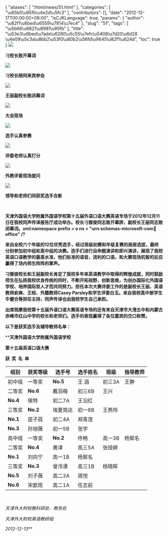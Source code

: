 {
    "aliases": [
        "/html/news/51.html"
    ],
    "categories": [
        "\u65b0\u95fb\u4e2d\u5fc3"
    ],
    "contributors": [],
    "date": "2012-12-17T00:00:00+08:00",
    "isCJKLanguage": true,
    "params": {
        "author": "\u82f1\u8bed\u6559\u7814\u7ec4"
    },
    "slug": "51",
    "tags": [
        "\u5b66\u6821\u8981\u95fb"
    ],
    "title": "\u53e3\u8bed\u7ade\u6280\u5c55\u7efc\u5408\u7d20\u8d28 \u4e09\u5c3a\u8bb2\u53f0\u80b2\u56fd\u9645\u82f1\u624d",
    "toc": true
}
**![](https://cdn.tfls.online/mirror/full/ea3611bdc70d848f6bacba6cd34297d888056d02.jpg)**

**刁校长致开幕词**

**![](https://cdn.tfls.online/mirror/full/71330c736ff576233acd220180d37c56a32cce07.jpg)**

**刁校长陪同来宾参会**

**![](https://cdn.tfls.online/mirror/full/911c280d29b9933b00e6da381e6d211d3401bcc7.jpg)**

**王丽副校长致闭幕词**

**![](https://cdn.tfls.online/mirror/full/abe7a4eb8d22e7c326fa89109ead36bf2e9fb84d.jpg)**

**大会现场**

**![](https://cdn.tfls.online/mirror/full/b34ae53fefd92a9edc48d63de121a4e3cffb4581.jpg)**

**选手认真参赛**

**![](https://cdn.tfls.online/mirror/full/3a8757a6bb850d9a955864238cdf174812f4f6c9.jpg)**

**评委老师认真打分**

**![](https://cdn.tfls.online/mirror/full/fa09c3ccffa71896bc33de9306a3995a58ffdd9a.jpg)**

**外教评委现场提问**

**![](https://cdn.tfls.online/mirror/full/7c899c0e6af9e086c2466fd3788eae372e985c17.jpg)**

**领导和老师们同获奖选手合影**

 

**天津外国语大学附属外国语学校第十五届外语口语大赛英语专场于2012年12月11日在我校同声传译报告厅成功举办。校长刁雅俊同志致开幕辞，副校长王丽同志致闭幕词。xml:namespace prefix = o ns = "urn:schemas-microsoft-com:office:office" /?**

**来自全校六个年级的12位优秀选手，经过班级初赛和年级复赛的层层选拔，最终分别参加初中组和高中组的决赛。选手们进行自命题演讲和即兴演讲，展现了我校英语口语教学的最高水准，他们标准的语音，流利的口语，和大赛现场机智的反应赢得了场内师生阵阵的掌声。**

**刁雅俊校长和王丽副校长肯定了我校多年来英语教学中取得的辉煌成就，同时鼓励师生在弘扬我校优良传统的同时，不断开拓视野，创新思维，为创办国际化外国语学校、培养国际型人才而共同努力。担任本次大赛评委工作的是副校长王丽、英语教师俞爽、王桢、外籍教师Casey Parsley和学生评委白玉。来自我校高中部学生牛健合等担任主持，同声传译也由我校学生自己承担。**

**出席观摩我校第十五届外语口语大赛英语专场的还有来自天津市大港五中和内蒙古赤峰市红山中学的校长和老师们。选手的表现赢得了各位嘉宾的交口称赞。**

**以下是获奖选手及辅导教师名单：**

 ****天津外国语大学附属外国语学校**

**第十五届英语口语大赛**

**获  奖  名  单**



| 组别 | 获奖等级 | 选手号 | 选手姓名 | 班级 | 指导教师 |
| --- | --- | --- | --- | --- | --- |
| 初中组 | 一等奖 | **No.5** | 王 涵 | 初三3A | 王翀 |
| 二等奖 | **No.6** | 戴羽萌 | 初三6B | 王兴 |
| **No.4** | 侯特 | 初二7A | 王沿红 |
| 三等奖 | **No.2** | 埃夏简达 | 初一8B | 王燕玲 |
| **No.1** | 屈子莼 | 初二4A | 郑青茂 |
| **No.3** | 孙旭薇 | 初一5B | 张宇 |
| 高中组 | 一等奖 | **No.2** | 佟畅 | 高一3B | 杨絮名 |
| 二等奖 | **No.4** | 黄津 | 高三5A | 张娅婷 |
| **No.1** | 刘向宁 | 高一1B | 杨絮名 |
| 三等奖 | **No.3** | 曾泠潇 | 高三1B | 杨晓晖 |
| **No.5** | 刘子薇 | 高二3A | 周悦 |
| **No.6** | 宋歆雨 | 高二1A | 任志前 |

 

*天津外大附校教科研处、教务处*

*天津外大附校英语教研组*

*2012-12-13***